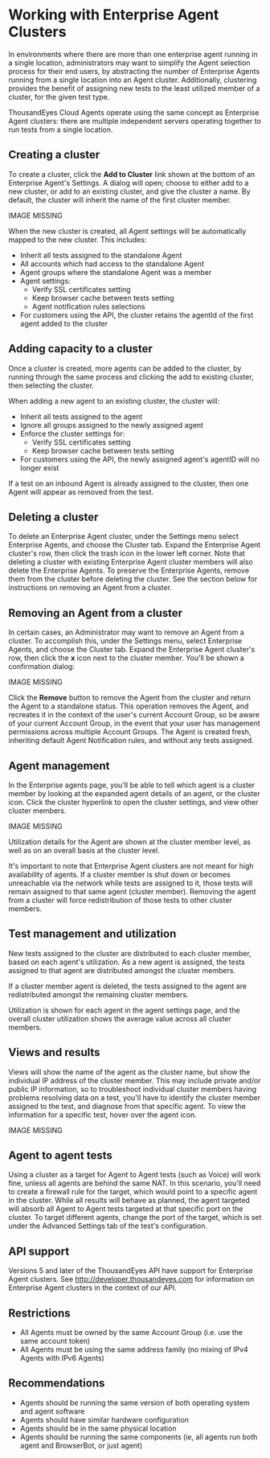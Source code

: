 # Working with Enterprise Agent Clusters

In environments where there are more than one enterprise agent running in a single location, administrators may want to simplify the Agent selection process for their end users, by abstracting the number of Enterprise Agents running from a single location into an Agent cluster.  Additionally, clustering provides the benefit of assigning new tests to the least utilized member of a cluster, for the given test type.

ThousandEyes Cloud Agents operate using the same concept as Enterprise Agent clusters: there are multiple independent servers operating together to run tests from a single location.

## Creating a cluster

To create a cluster, click the **Add to Cluster** link shown at the bottom of an Enterprise Agent's Settings.  A dialog will open; choose to either add to a new cluster, or add to an existing cluster, and give the cluster a name.  By default, the cluster will inherit the name of the first cluster member.

IMAGE MISSING

When the new cluster is created, all Agent settings will be automatically mapped to the new cluster. This includes:

* Inherit all tests assigned to the standalone Agent
* All accounts which had access to the standalone Agent
* Agent groups where the standalone Agent was a member
* Agent settings:
  * Verify SSL certificates setting
  * Keep browser cache between tests setting
  * Agent notification rules selections
* For customers using the API, the cluster retains the agentId of the first agent added to the cluster

## Adding capacity to a cluster

Once a cluster is created, more agents can be added to the cluster, by running through the same process and clicking the add to existing cluster, then selecting the cluster.

When adding a new agent to an existing cluster, the cluster will:

* Inherit all tests assigned to the agent
* Ignore all groups assigned to the newly assigned agent
* Enforce the cluster settings for:
  * Verify SSL certificates setting
  * Keep browser cache between tests setting
* For customers using the API, the newly assigned agent's agentID will no longer exist

If a test on an inbound Agent is already assigned to the cluster, then one Agent will appear as removed from the test.

## Deleting a cluster

To delete an Enterprise Agent cluster, under the Settings menu select Enterprise Agents, and choose the Cluster tab.  Expand the Enterprise Agent cluster's row, then click the trash icon in the lower left corner.  Note that deleting a cluster with existing Enterprise Agent cluster members will also delete the Enterprise Agents.  To preserve the Enterprise Agents, remove them from the cluster before deleting the cluster.  See the section below for instructions on removing an Agent from a cluster.

## Removing an Agent from a cluster

In certain cases, an Administrator may want to remove an Agent from a cluster.  To accomplish this, under the Settings menu, select Enterprise Agents, and choose the Cluster tab.  Expand the Enterprise Agent cluster's row, then click the **x** icon next to the cluster member.  You'll be shown a confirmation dialog:

IMAGE MISSING

Click the **Remove** button to remove the Agent from the cluster and return the Agent to a standalone status.  This operation removes the Agent, and recreates it in the context of the user's current Account Group, so be aware of your current Account Group, in the event that your user has management permissions across multiple Account Groups.  The Agent is created fresh, inheriting default Agent Notification rules, and without any tests assigned.

## Agent management

In the Enterprise agents page, you'll be able to tell which agent is a cluster member by looking at the expanded agent details of an agent, or the cluster icon.  Click the cluster hyperlink to open the cluster settings, and view other cluster members.

IMAGE MISSING

Utilization details for the Agent are shown at the cluster member level, as well as on an overall basis at the cluster level.

It's important to note that Enterprise Agent clusters are not meant for high availability of agents. If a cluster member is shut down or becomes unreachable via the network while tests are assigned to it, those tests will remain assigned to that same agent \(cluster member\).  Removing the agent from a cluster will force redistribution of those tests to other cluster members.

## Test management and utilization

New tests assigned to the cluster are distributed to each cluster member, based on each agent's utilization. As a new agent is assigned, the tests assigned to that agent are distributed amongst the cluster members.

If a cluster member agent is deleted, the tests assigned to the agent are redistributed amongst the remaining cluster members.

Utilization is shown for each agent in the agent settings page, and the overall cluster utilization shows the average value across all cluster members.

## Views and results

Views will show the name of the agent as the cluster name, but show the individual IP address of the cluster member. This may include private and/or public IP information, so to troubleshoot individual cluster members having problems resolving data on a test, you'll have to identify the cluster member assigned to the test, and diagnose from that specific agent.  To view the information for a specific test, hover over the agent icon.

IMAGE MISSING

## Agent to agent tests

Using a cluster as a target for Agent to Agent tests \(such as Voice\) will work fine, unless all agents are behind the same NAT. In this scenario, you'll need to create a firewall rule for the target, which would point to a specific agent in the cluster. While all results will behave as planned, the agent targeted will absorb all Agent to Agent tests targeted at that specific port on the cluster. To target different agents, change the port of the target, which is set under the Advanced Settings tab of the test's configuration.

## API support

Versions 5 and later of the ThousandEyes API have support for Enterprise Agent clusters.  See http://developer.thousandeyes.com for information on Enterprise Agent clusters in the context of our API.

## Restrictions

* All Agents must be owned by the same Account Group \(i.e. use the same account token\)
* All Agents must be using the same address family \(no mixing of IPv4 Agents with IPv6 Agents\)

## Recommendations

* Agents should be running the same version of both operating system and agent software
* Agents should have similar hardware configuration
* Agents should be in the same physical location
* Agents should be running the same components \(ie, all agents run both agent and BrowserBot, or just agent\)

